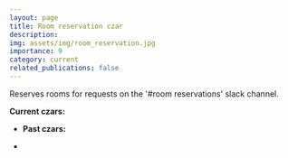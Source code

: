 ```yaml
---
layout: page
title: Room reservation czar
description:
img: assets/img/room_reservation.jpg
importance: 9
category: current
related_publications: false
---
```


Reserves rooms for requests on the '\#room reservations' slack channel.

**Current czars:**

- **Past czars:**

-

